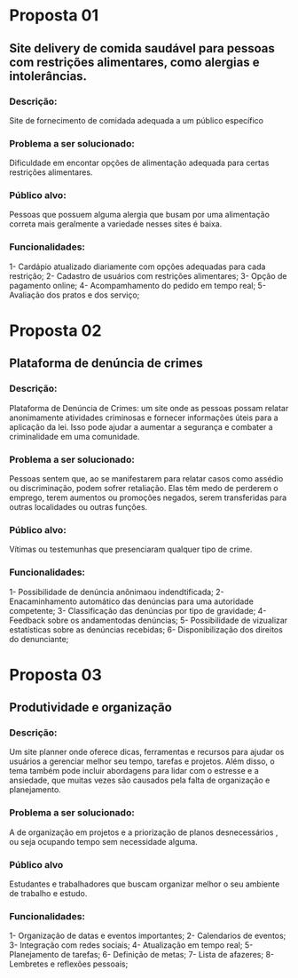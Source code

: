 # Proposta 01

## Site delivery de comida saudável para pessoas com restrições alimentares, como alergias e intolerâncias.

### Descrição:
 <p>Site de fornecimento de comidada adequada a um público específico <p>

### Problema a ser solucionado:
Dificuldade em encontar opções de alimentação  adequada para certas restrições alimentares.

### Público alvo:
 Pessoas que possuem alguma alergia  que busam por uma alimentação correta mais geralmente a variedade nesses sites é baixa.

### Funcionalidades:
1- Cardápio atualizado diariamente com opções adequadas para cada restrição;
2- Cadastro de usuários com restrições alimentares;
3- Opção de pagamento online;
4- Acompamhamento do pedido em tempo real;
5- Avaliação dos pratos e dos serviço;

# Proposta 02

## Plataforma de denúncia de crimes

### Descrição:
Plataforma de Denúncia de Crimes: um site onde as pessoas possam relatar anonimamente atividades criminosas e fornecer informações úteis para a aplicação da lei. Isso pode ajudar a aumentar a segurança e combater a criminalidade em uma comunidade.

### Problema a ser solucionado:
Pessoas sentem que, ao se manifestarem para relatar casos como assédio ou discriminação, podem sofrer retaliação. Elas têm medo de perderem o emprego, terem aumentos ou promoções negados, serem transferidas para outras localidades ou outras funções.

### Público alvo:
Vítimas ou testemunhas que presenciaram qualquer tipo de crime.

### Funcionalidades:
1- Possibilidade de denúncia anônimaou indendtificada;
2- Enacaminhamento automático das denúncias para uma autoridade competente;
3- Classificação das denúncias por  tipo de gravidade;
4- Feedback  sobre os andamentodas denúncias;
5- Possibilidade de vizualizar estatísticas sobre as denúncias recebidas;
6- Disponibilização dos direitos do denunciante;

# Proposta 03

## Produtividade e organização 

### Descrição:
Um site planner onde oferece dicas, ferramentas e recursos para ajudar os usuários a gerenciar melhor seu tempo, tarefas e projetos. Além disso, o tema também pode incluir abordagens para lidar com o estresse e a ansiedade, que muitas vezes são causados pela falta de organização e planejamento.

### Problema a ser solucionado:
A de organização em projetos e a priorização de planos desnecessários , ou seja ocupando tempo sem necessidade alguma.

### Público alvo 
 Estudantes e trabalhadores que buscam organizar melhor o seu ambiente de trabalho e estudo.

### Funcionalidades:
1- Organização de datas e eventos importantes;
2- Calendarios de eventos;
3- Integração com redes sociais;
4- Atualização em tempo real;
5- Planejamento de tarefas;
6- Definição de metas;
7- Lista de afazeres;
8- Lembretes e reflexões pessoais;